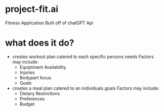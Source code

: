 # project-fit.ai
Fitness Application Built off of chatGPT Api

# what does it do?
- creates workout plan catered to each specific persons needs
  Factors may include: 
    - Equiptment Availability
    - Injuries  
    - Bodypart focus
    - Goals
- creates a meal plan catered to an individuals goals
  Factors may include:
   - Dietary Restrictions
   - Preferences
   - Budget 
    
